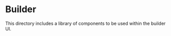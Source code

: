 Builder
==========

This directory includes a library of components to be used within the builder UI.
